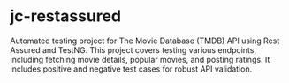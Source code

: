 # jc-restassured
Automated testing project for The Movie Database (TMDB) API using Rest Assured and TestNG. This project covers testing various endpoints, including fetching movie details, popular movies, and posting ratings. It includes positive and negative test cases for robust API validation.
